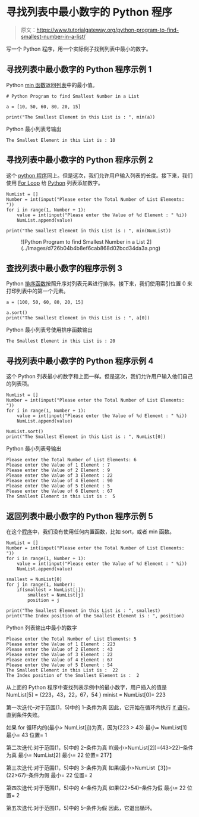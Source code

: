 # 寻找列表中最小数字的 Python 程序

> 原文：<https://www.tutorialgateway.org/python-program-to-find-smallest-number-in-a-list/>

写一个 Python 程序，用一个实际例子找到列表中最小的数字。

## 寻找列表中最小数字的 Python 程序示例 1

Python [min 函数](https://www.tutorialgateway.org/python-min-list-function/)返回[列表](https://www.tutorialgateway.org/python-list/)中的最小值。

```
# Python Program to find Smallest Number in a List 

a = [10, 50, 60, 80, 20, 15]

print("The Smallest Element in this List is : ", min(a))
```

Python 最小列表号输出

```
The Smallest Element in this List is : 10
```

## 寻找列表中最小数字的 Python 程序示例 2

这个 [python 程序](https://www.tutorialgateway.org/python-programming-examples/)同上。但是这次，我们允许用户输入列表的长度。接下来，我们使用 [For Loop](https://www.tutorialgateway.org/python-for-loop/) 给 [Python](https://www.tutorialgateway.org/python-tutorial/) 列表添加数字。

```
NumList = []
Number = int(input("Please enter the Total Number of List Elements: "))
for i in range(1, Number + 1):
    value = int(input("Please enter the Value of %d Element : " %i))
    NumList.append(value)

print("The Smallest Element in this List is : ", min(NumList))
```

<figure class="wp-block-image">![Python Program to find Smallest Number in a List 2](../Images/d726b04b4b8ef6cab868d02bcd34da3a.png)</figure>

## 查找列表中最小数字的程序示例 3

Python [排序函数](https://www.tutorialgateway.org/python-sort-list-function/)按照升序对列表元素进行排序。接下来，我们使用索引位置 0 来打印列表中的第一个元素。

```
a = [100, 50, 60, 80, 20, 15]

a.sort()
print("The Smallest Element in this List is : ", a[0])
```

Python 最小列表号使用排序函数输出

```
The Smallest Element in this List is : 20
```

## 寻找列表中最小数字的 Python 程序示例 4

这个 Python 列表最小的数字和上面一样。但是这次，我们允许用户输入他们自己的列表项。

```
NumList = []
Number = int(input("Please enter the Total Number of List Elements: "))
for i in range(1, Number + 1):
    value = int(input("Please enter the Value of %d Element : " %i))
    NumList.append(value)

NumList.sort()
print("The Smallest Element in this List is : ", NumList[0])
```

Python 最小列表号输出

```
Please enter the Total Number of List Elements: 6
Please enter the Value of 1 Element : 7
Please enter the Value of 2 Element : 9
Please enter the Value of 3 Element : 22
Please enter the Value of 4 Element : 90
Please enter the Value of 5 Element : 5
Please enter the Value of 6 Element : 67
The Smallest Element in this List is :  5
```

## 返回列表中最小数字的 Python 程序示例 5

在这个[程序](https://www.tutorialgateway.org/python-programming-examples/)中，我们没有使用任何内置函数，比如 sort，或者 min 函数。

```
NumList = []
Number = int(input("Please enter the Total Number of List Elements: "))
for i in range(1, Number + 1):
    value = int(input("Please enter the Value of %d Element : " %i))
    NumList.append(value)

smallest = NumList[0]    
for j in range(1, Number):
    if(smallest > NumList[j]):
        smallest = NumList[j]
        position = j

print("The Smallest Element in this List is : ", smallest)
print("The Index position of the Smallest Element is : ", position)
```

Python 列表输出中最小的数字

```
Please enter the Total Number of List Elements: 5
Please enter the Value of 1 Element : 223
Please enter the Value of 2 Element : 43
Please enter the Value of 3 Element : 22
Please enter the Value of 4 Element : 67
Please enter the Value of 5 Element : 54
The Smallest Element in this List is :  22
The Index position of the Smallest Element is :  2
```

从上面的 Python 程序中查找列表示例中的最小数字，用户插入的值是
NumList[5] = {223，43，22，67，54 }
minist = NumList[0]= 223

第一次迭代–对于范围(1，5)中的 1–条件为真
因此，它开始在循环内执行 [If 语句](https://www.tutorialgateway.org/python-if-statement/)，直到条件失败。

如果 for 循环内的(最小> NumList[j])为真，因为(223 > 43)
最小= NumList[1]
最小= 43
位置= 1

第二次迭代:对于范围(1，5)中的 2–条件为真
If(最小>NumList[2])=(43>22)–条件为真
最小= NumList[2]
最小= 22
位置= 2T7】

第三次迭代:对于范围(1，5)中的 3–条件为真
如果(最小>NumList【3】)=(22>67)–条件为假
最小= 22
位置= 2

第四次迭代:对于范围(1，5)中的 4–条件为真
如果(22>54)–条件为假
最小= 22
位置= 2

第五次迭代:对于范围(1，5)中的 5–条件为假
因此，它退出循环。
